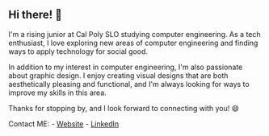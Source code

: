## Hi there! 👋

I'm a rising junior at Cal Poly SLO studying computer engineering. As a tech enthusiast, I love exploring new areas of computer engineering and finding ways to apply technology for social good.

In addition to my interest in computer engineering, I'm also passionate about graphic design. I enjoy creating visual designs that are both aesthetically pleasing and functional, and I'm always looking for ways to improve my skills in this area.

Thanks for stopping by, and I look forward to connecting with you! 😄

Contact ME: - [Website](https://satiwari26.github.io/Portfolio-Webpage/) - [LinkedIn](https://www.linkedin.com/in/saumitra-tiwari-134206252/)
